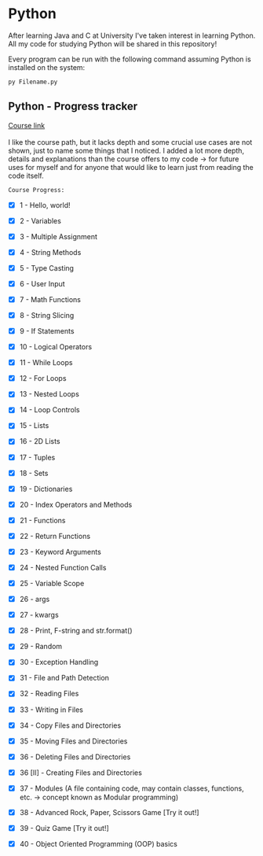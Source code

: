 # Python

After learning Java and C at University I've taken interest in learning Python. All my code for studying Python will be shared in this repository!

Every program can be run with the following command assuming Python is installed on the system:
```python
py Filename.py
```
<!-- GETTING STARTED -->
## Python - Progress tracker

[Course link](https://www.youtube.com/watch?v=XKHEtdqhLK8)\
\
I like the course path, but it lacks depth and some crucial use cases are not shown, just to name some things that I noticed. I added a lot more depth, details and explanations than the course offers to my code -> for future uses for myself and for anyone that would like to learn just from reading the code itself.
```sh
Course Progress:
```
- [x] 1 - Hello, world!
- [x] 2 - Variables
- [x] 3 - Multiple Assignment
- [x] 4 - String Methods
- [x] 5 - Type Casting
- [x] 6 - User Input
- [x] 7 - Math Functions
- [x] 8 - String Slicing
- [x] 9 - If Statements
- [x] 10 - Logical Operators
- [x] 11 - While Loops
- [x] 12 - For Loops
- [x] 13 - Nested Loops
- [x] 14 - Loop Controls
- [x] 15 - Lists
- [x] 16 - 2D Lists
- [x] 17 - Tuples
- [x] 18 - Sets
- [x] 19 - Dictionaries
- [x] 20 - Index Operators and Methods
- [x] 21 - Functions
- [x] 22 - Return Functions
- [x] 23 - Keyword Arguments
- [x] 24 - Nested Function Calls
- [x] 25 - Variable Scope
- [x] 26 - args
- [x] 27 - kwargs
- [x] 28 - Print, F-string and str.format()
- [x] 29 - Random
- [x] 30 - Exception Handling
- [x] 31 - File and Path Detection
- [x] 32 - Reading Files
- [x] 33 - Writing in Files
- [x] 34 - Copy Files and Directories
- [x] 35 - Moving Files and Directories
- [x] 36 - Deleting Files and Directories
- [x] 36 [II] - Creating Files and Directories
- [x] 37 - Modules (A file containing code, may contain classes, functions, etc. -> concept known as Modular programming)
- [x] 38 - Advanced Rock, Paper, Scissors Game [Try it out!]
- [x] 39 - Quiz Game [Try it out!]
- [x] 40 - Object Oriented Programming (OOP) basics 
 
